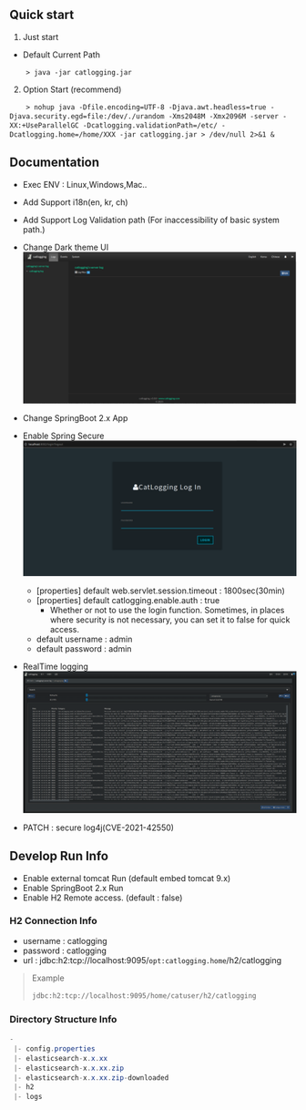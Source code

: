 ## Quick start
1. Just start
- Default Current Path

```
    > java -jar catlogging.jar
```

2. Option Start (recommend)
```
    > nohup java -Dfile.encoding=UTF-8 -Djava.awt.headless=true -Djava.security.egd=file:/dev/./urandom -Xms2048M -Xmx2096M -server -XX:+UseParallelGC -Dcatlogging.validationPath=/etc/ -Dcatlogging.home=/home/XXX -jar catlogging.jar > /dev/null 2>&1 &
``` 

## Documentation

- Exec ENV : Linux,Windows,Mac..
- Add Support i18n(en, kr, ch)
- Add Support Log Validation path (For inaccessibility of basic system path.)
- Change Dark theme UI
![login-sample](image/Dashboard-Sample.png)
- Change SpringBoot 2.x App
- Enable Spring Secure
![login-sample](image/Login-Sample.png)
    - [properties] default web.servlet.session.timeout : 1800sec(30min) 
    - [properties] default catlogging.enable.auth : true
        - Whether or not to use the login function.
        Sometimes, in places where security is not necessary, you can set it to false for quick access. 
    - default username : admin
    - default password : admin  
- RealTime logging
![login-sample](image/logging-Sample.png)
   
- PATCH : secure log4j(CVE-2021-42550)

## Develop Run Info

- Enable external tomcat Run (default embed tomcat 9.x)
- Enable SpringBoot 2.x Run
- Enable H2 Remote access. (default : false)

### H2 Connection Info 
- username : catlogging
- password : catlogging 
- url : jdbc:h2:tcp://localhost:9095/`opt:catlogging.home`/h2/catlogging
> Example
> ```bash
> jdbc:h2:tcp://localhost:9095/home/catuser/h2/catlogging
> ```

### Directory Structure Info
```java
-
 |- config.properties
 |- elasticsearch-x.x.xx
 |- elasticsearch-x.x.xx.zip
 |- elasticsearch-x.x.xx.zip-downloaded
 |- h2
 |- logs

```
